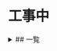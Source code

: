 ---
---

# 工事中

<details>
　<summary>## 一覧</summary>
{% for page in site.docs %}
* [{{ page.path }}]({{ site.baseurl }}{{ page.url }})
{% endfor %}
</details>
